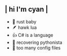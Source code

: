## | hi I'm **cyan** |
- 🦀 rust baby
- 🪶 hawk lua
- 👍 C# is a language
- 🐍 recovering pythonista
- 🫥 too many config files

<!--
**the-color-cyan/the-color-cyan** is a ✨ _special_ ✨ repository because its `README.md` (this file) appears on your GitHub profile.

Here are some ideas to get you started:

- 🔭 I’m currently working on ...
- 🌱 I’m currently learning ...
- 👯 I’m looking to collaborate on ...
- 🤔 I’m looking for help with ...
- 💬 Ask me about ...
- 📫 How to reach me: ...
- 😄 Pronouns: ...
- ⚡ Fun fact: ...
-->
